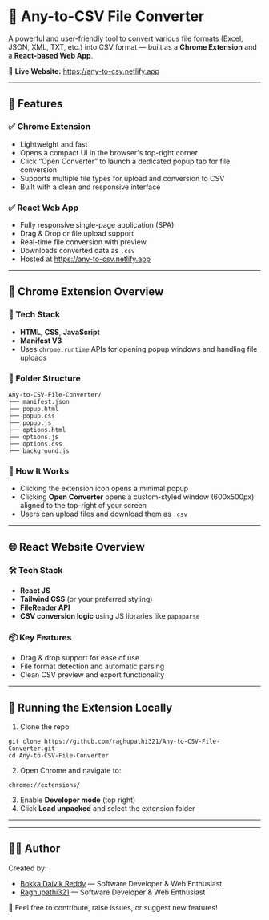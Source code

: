 

<h1>📂 Any-to-CSV File Converter</h1>

<p>
  A powerful and user-friendly tool to convert various file formats (Excel, JSON, XML, TXT, etc.) into CSV format — built as a <strong>Chrome Extension</strong> and a <strong>React-based Web App</strong>.
</p>

<p>🔗 <strong>Live Website:</strong> <a href="https://any-to-csv.netlify.app" target="_blank">https://any-to-csv.netlify.app</a></p>

<hr>

<h2>🚀 Features</h2>

<h3>✅ Chrome Extension</h3>
<ul>
  <li>Lightweight and fast</li>
  <li>Opens a compact UI in the browser's top-right corner</li>
  <li>Click “Open Converter” to launch a dedicated popup tab for file conversion</li>
  <li>Supports multiple file types for upload and conversion to CSV</li>
  <li>Built with a clean and responsive interface</li>
</ul>

<h3>✅ React Web App</h3>
<ul>
  <li>Fully responsive single-page application (SPA)</li>
  <li>Drag & Drop or file upload support</li>
  <li>Real-time file conversion with preview</li>
  <li>Downloads converted data as <code>.csv</code></li>
  <li>Hosted at <a href="https://any-to-csv.netlify.app" target="_blank">https://any-to-csv.netlify.app</a></li>
</ul>

<hr>

<h2>🧩 Chrome Extension Overview</h2>

<h3>🔧 Tech Stack</h3>
<ul>
  <li><strong>HTML</strong>, <strong>CSS</strong>, <strong>JavaScript</strong></li>
  <li><strong>Manifest V3</strong></li>
  <li>Uses <code>chrome.runtime</code> APIs for opening popup windows and handling file uploads</li>
</ul>

<h3>📂 Folder Structure</h3>
<pre><code>Any-to-CSV-File-Converter/
├── manifest.json
├── popup.html
├── popup.css
├── popup.js
├── options.html
├── options.js
├── options.css
├── background.js
</code></pre>

<h3>🔄 How It Works</h3>
<ul>
  <li>Clicking the extension icon opens a minimal popup</li>
  <li>Clicking <strong>Open Converter</strong> opens a custom-styled window (600x500px) aligned to the top-right of your screen</li>
  <li>Users can upload files and download them as <code>.csv</code></li>
</ul>

<hr>

<h2>🌐 React Website Overview</h2>

<h3>🛠 Tech Stack</h3>
<ul>
  <li><strong>React JS</strong></li>
  <li><strong>Tailwind CSS</strong> (or your preferred styling)</li>
  <li><strong>FileReader API</strong></li>
  <li><strong>CSV conversion logic</strong> using JS libraries like <code>papaparse</code></li>
</ul>

<h3>📦 Key Features</h3>
<ul>
  <li>Drag & drop support for ease of use</li>
  <li>File format detection and automatic parsing</li>
  <li>Clean CSV preview and export functionality</li>
</ul>

<hr>

<h2>🧪 Running the Extension Locally</h2>

<ol>
  <li>Clone the repo:</li>
</ol>

<pre><code>git clone https://github.com/raghupathi321/Any-to-CSV-File-Converter.git
cd Any-to-CSV-File-Converter
</code></pre>

<ol start="2">
  <li>Open Chrome and navigate to:</li>
</ol>

<pre><code>chrome://extensions/</code></pre>

<ol start="3">
  <li>Enable <strong>Developer mode</strong> (top right)</li>
  <li>Click <strong>Load unpacked</strong> and select the extension folder</li>
</ol>

<hr>


<hr>

<h2>👨‍💻 Author</h2>

<p>Created by:</p>

<ul>
  <li><a href="https://github.com/BokkaDaivikReddy" target="_blank">Bokka Daivik Reddy</a> — Software Developer & Web Enthusiast</li>
  <li><a href="https://github.com/raghupathi321" target="_blank">Raghupathi321</a> — Software Developer & Web Enthusiast</li>
</ul>

<p>📩 Feel free to contribute, raise issues, or suggest new features!</p>

</body>
</html>
